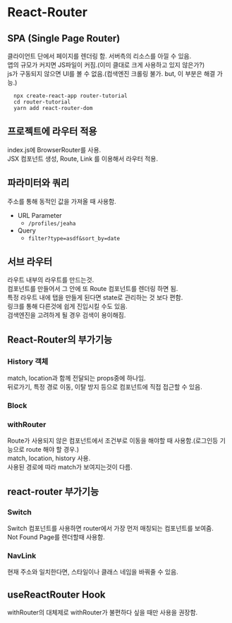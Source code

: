 # React-Router

## SPA (Single Page Router)

클라이언트 단에서 페이지를 렌더링 함.
서버측의 리소스를 아낄 수 있음.  
앱의 규모가 커지면 JS파일이 커짐.(이미 클대로 크게 사용하고 있지 않은가?)  
js가 구동되지 않으면 UI를 볼 수 없음.(컴색엔진 크롤링 불가. but, 이 부분은 해결 가능.)

```
  npx create-react-app router-tutorial
  cd router-tutorial
  yarn add react-router-dom
```

## 프로젝트에 라우터 적용

index.js에 BrowserRouter를 사용.  
JSX 컴포넌트 생성, Route, Link 를 이용해서 라우터 적용.

## 파라미터와 쿼리

주소를 통해 동적인 값을 가져올 때 사용함.

- URL Parameter
  - `/profiles/jeaha`
- Query
  - `filter?type=asdf&sort_by=date`

## 서브 라우터

라우트 내부의 라우트를 만드는것.  
컴포넌트를 만들어서 그 안에 또 Route 컴포넌트를 렌더링 하면 됨.  
특정 라우트 내에 탭을 만들게 된다면 state로 관리하는 것 보다 편함.  
링크를 통해 다른것에 쉽게 진입시킬 수도 있음.  
검색엔진을 고려하게 될 경우 검색이 용이해짐.

## React-Router의 부가기능

### History 객체

match, location과 함께 전달되는 props중에 하나임.  
뒤로가기, 특정 경로 이동, 이탈 방지 등으로 컴포넌트에 직접 접근할 수 있음.

### Block

### withRouter

Route가 사용되지 않은 컴포넌트에서 조건부로 이동을 해야할 때 사용함.(로그인등 기능으로 route 해야 할 경우.)  
match, location, history 사용.  
사용된 경로에 따라 match가 보여지는것이 다름.

## react-router 부가기능

### Switch

Switch 컴포넌트를 사용하면 router에서 가장 먼저 매칭되는 컴포넌트를 보여줌.  
Not Found Page를 렌더할때 사용함.

### NavLink

현재 주소와 일치한다면, 스타일이나 클래스 네임을 바꿔줄 수 있음.

## useReactRouter Hook

withRouter의 대체제로 withRouter가 불편하다 싶을 때만 사용을 권장함.
